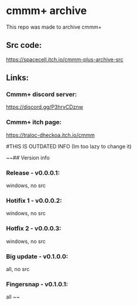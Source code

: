 # cmmm+ archive
This repo was made to archive cmmm+

## Src code:
https://spacecell.itch.io/cmmm-plus-archive-src

## Links:

### Cmmm+ discord server:
https://discord.gg/P3hrvCDznw
### Cmmm+ itch page:
https://traloc-dheckoa.itch.io/cmmm

#THIS IS OUTDATED INFO (Im too lazy to change it)

~~## Version info
### Release - v0.0.0.1: 
windows, no src
### Hotifix 1 - v0.0.0.2: 
windows, no src
### Hotfix 2 - v0.0.0.3: 
windows, no src
### Big update - v0.1.0.0: 
all, no src
### Fingersnap - v0.1.0.1: 
all
~~

